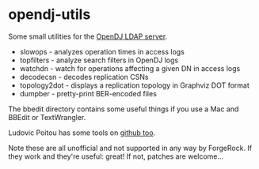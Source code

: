opendj-utils
============

Some small utilities for the [OpenDJ LDAP server](http://opendj.forgerock.org/).

* slowops - analyzes operation times in access logs
* topfilters - analyze search filters in OpenDJ logs
* watchdn - watch for operations affecting a given DN in access logs
* decodecsn - decodes replication CSNs
* topology2dot - displays a replication topology in Graphviz DOT format
* dumpber - pretty-print BER-encoded files

The bbedit directory contains some useful things if you use a Mac and BBEdit or
TextWrangler.

Ludovic Poitou has some tools on [github too](https://github.com/ludomp/opendj-utils).

Note these are all unofficial and not supported in any way by ForgeRock. If
they work and they're useful: great! If not, patches are welcome...
